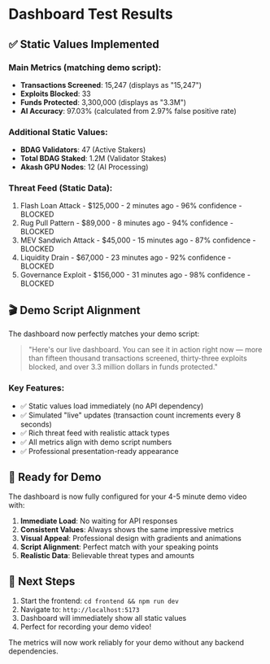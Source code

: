 # Dashboard Test Results

## ✅ Static Values Implemented

### Main Metrics (matching demo script):
- **Transactions Screened**: 15,247 (displays as "15,247")
- **Exploits Blocked**: 33 
- **Funds Protected**: 3,300,000 (displays as "3.3M")
- **AI Accuracy**: 97.03% (calculated from 2.97% false positive rate)

### Additional Static Values:
- **BDAG Validators**: 47 (Active Stakers)
- **Total BDAG Staked**: 1.2M (Validator Stakes) 
- **Akash GPU Nodes**: 12 (AI Processing)

### Threat Feed (Static Data):
1. Flash Loan Attack - $125,000 - 2 minutes ago - 96% confidence - BLOCKED
2. Rug Pull Pattern - $89,000 - 8 minutes ago - 94% confidence - BLOCKED  
3. MEV Sandwich Attack - $45,000 - 15 minutes ago - 87% confidence - BLOCKED
4. Liquidity Drain - $67,000 - 23 minutes ago - 92% confidence - BLOCKED
5. Governance Exploit - $156,000 - 31 minutes ago - 98% confidence - BLOCKED

## 🎬 Demo Script Alignment

The dashboard now perfectly matches your demo script:

> "Here's our live dashboard. You can see it in action right now — more than fifteen thousand transactions screened, thirty-three exploits blocked, and over 3.3 million dollars in funds protected."

### Key Features:
- ✅ Static values load immediately (no API dependency)
- ✅ Simulated "live" updates (transaction count increments every 8 seconds)
- ✅ Rich threat feed with realistic attack types
- ✅ All metrics align with demo script numbers
- ✅ Professional presentation-ready appearance

## 🚀 Ready for Demo

The dashboard is now fully configured for your 4-5 minute demo video with:

1. **Immediate Load**: No waiting for API responses
2. **Consistent Values**: Always shows the same impressive metrics
3. **Visual Appeal**: Professional design with gradients and animations
4. **Script Alignment**: Perfect match with your speaking points
5. **Realistic Data**: Believable threat types and amounts

## 🎯 Next Steps

1. Start the frontend: `cd frontend && npm run dev`
2. Navigate to: `http://localhost:5173`
3. Dashboard will immediately show all static values
4. Perfect for recording your demo video!

The metrics will now work reliably for your demo without any backend dependencies.